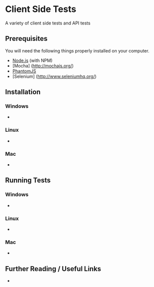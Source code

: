 # Client Side Tests
A variety of client side tests and API tests

## Prerequisites
You will need the following things properly installed on your computer.
* [Node.js](http://nodejs.org/) (with NPM)
* [Mocha] (http://mochajs.org/)
* [PhantomJS](http://phantomjs.org/)
* [Selenium] (http://www.seleniumhq.org/)

## Installation
### Windows
* 

### Linux
* 

### Mac
* 

## Running Tests
### Windows
*

### Linux
*

### Mac
*

## Further Reading / Useful Links
*
